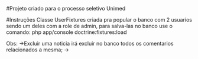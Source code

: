 #Projeto criado para o processo seletivo Unimed

#Instruções
Classe UserFixtures criada pra popular o banco com 2 usuarios sendo um deles com a role de admin,
para salva-las no banco use o comando:
php app/console doctrine:fixtures:load

Obs: ->Excluir uma noticia irá excluir no banco todos os comentarios relacionados a mesma;
	 ->
	